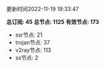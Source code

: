 更新时间2022-11-19 19:33:47

**总订阅: 45**
**总节点: 1125**
**有效节点: 173**
- ssr节点: 21
- trojan节点: 37
- v2ray节点: 113
- ss节点: 2
